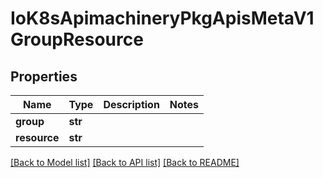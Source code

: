 # IoK8sApimachineryPkgApisMetaV1GroupResource

## Properties
Name | Type | Description | Notes
------------ | ------------- | ------------- | -------------
**group** | **str** |  | 
**resource** | **str** |  | 

[[Back to Model list]](../README.md#documentation-for-models) [[Back to API list]](../README.md#documentation-for-api-endpoints) [[Back to README]](../README.md)


